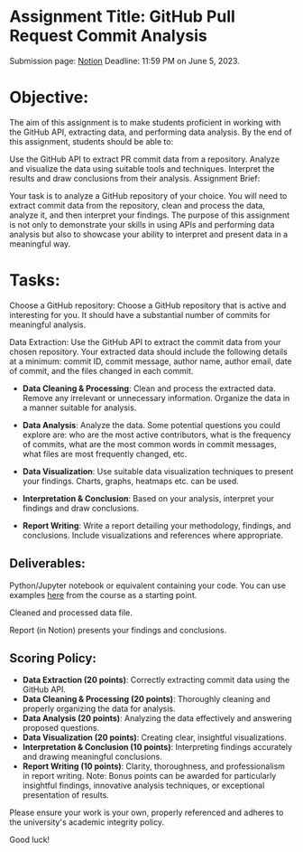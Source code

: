 # Assignment Title: GitHub Pull Request Commit Analysis

Submission page: [Notion](https://www.notion.so/Report-submission-711dd299e701456dac8e100c1b9b4959?pvs=4)
Deadline: 11:59 PM on June 5, 2023.
# Objective:
The aim of this assignment is to make students proficient in working with the GitHub API, extracting data, and performing data analysis. By the end of this assignment, students should be able to:

Use the GitHub API to extract PR commit data from a repository.
Analyze and visualize the data using suitable tools and techniques.
Interpret the results and draw conclusions from their analysis.
Assignment Brief:

Your task is to analyze a GitHub repository of your choice. You will need to extract commit data from the repository, clean and process the data, analyze it, and then interpret your findings. The purpose of this assignment is not only to demonstrate your skills in using APIs and performing data analysis but also to showcase your ability to interpret and present data in a meaningful way.

# Tasks:

Choose a GitHub repository: Choose a GitHub repository that is active and interesting for you. It should have a substantial number of commits for meaningful analysis.

Data Extraction: Use the GitHub API to extract the commit data from your chosen repository. Your extracted data should include the following details at a minimum: commit ID, commit message, author name, author email, date of commit, and the files changed in each commit.

- **Data Cleaning & Processing**: Clean and process the extracted data. Remove any irrelevant or unnecessary information. Organize the data in a manner suitable for analysis.

- **Data Analysis**: Analyze the data. Some potential questions you could explore are: who are the most active contributors, what is the frequency of commits, what are the most common words in commit messages, what files are most frequently changed, etc.

- **Data Visualization**: Use suitable data visualization techniques to present your findings. Charts, graphs, heatmaps etc. can be used.

- **Interpretation & Conclusion**: Based on your analysis, interpret your findings and draw conclusions.

- **Report Writing**: Write a report detailing your methodology, findings, and conclusions. Include visualizations and references where appropriate.

## Deliverables:

Python/Jupyter notebook or equivalent containing your code. You can use examples [here](boilerplate/main.py) from the course as a starting point.

Cleaned and processed data file.

Report (in Notion) presents your findings and conclusions.


## Scoring Policy:

- **Data Extraction (20 points)**: Correctly extracting commit data using the GitHub API.
- **Data Cleaning & Processing (20 points)**: Thoroughly cleaning and properly organizing the data for analysis.
- **Data Analysis (20 points)**: Analyzing the data effectively and answering proposed questions.
- **Data Visualization (20 points)**: Creating clear, insightful visualizations.
- **Interpretation & Conclusion (10 points)**: Interpreting findings accurately and drawing meaningful conclusions.
- **Report Writing (10 points)**: Clarity, thoroughness, and professionalism in report writing.
Note: Bonus points can be awarded for particularly insightful findings, innovative analysis techniques, or exceptional presentation of results.

Please ensure your work is your own, properly referenced and adheres to the university's academic integrity policy.

Good luck!